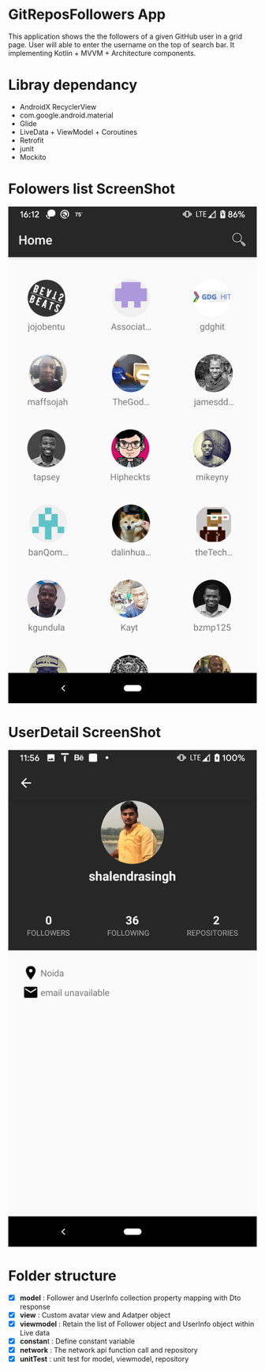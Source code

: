 # GitReposFollowers App

This application shows the the followers of a given GitHub user in a grid page. User will able to enter the username on the top of search bar.
It implementing Kotlin + MVVM + Architecture components.

# Libray dependancy
* AndroidX RecyclerView
* com.google.android.material
* Glide
* LiveData + ViewModel + Coroutines
* Retrofit
* junit 
* Mockito 
 
# Folowers list ScreenShot
![alt text](https://github.com/geminihsu/GitReposFollowers/blob/master/screenshot/Screenshot_20191117-161231.png)

# UserDetail ScreenShot
![alt text](https://github.com/geminihsu/GitReposFollowers/blob/master/screenshot/Screenshot_20191118-115641.png)

# Folder structure
- [x] **model** : Follower and UserInfo collection property mapping with Dto response
- [x] **view** : Custom avatar view and Adatper object
- [x] **viewmodel** : Retain the list of Follower object and UserInfo object within Live data
- [x] **constan**t : Define constant variable
- [x] **network** : The network api function call and repository
- [x] **unitTest** : unit test for model, viewmodel, repository 
